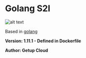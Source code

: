 # Golang S2I

![alt text](https://gophercises.com/img/gophercises_jumping.gif)

Based in [golang](https://github.com/amsokol/openshift-golang-template)

**Version: 1.11.1 - Defined in Dockerfile**

**Author: Getup Cloud**


